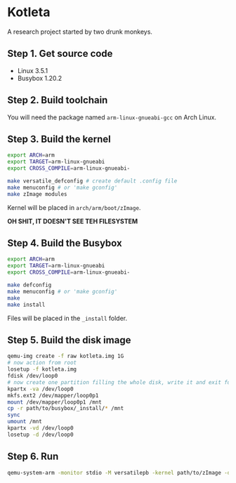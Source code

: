 # Kotleta

A research project started by two drunk monkeys.

## Step 1. Get source code

* Linux 3.5.1
* Busybox 1.20.2

## Step 2. Build toolchain

You will need the package named `arm-linux-gnueabi-gcc` on Arch Linux.

## Step 3. Build the kernel

```bash
export ARCH=arm
export TARGET=arm-linux-gnueabi
export CROSS_COMPILE=arm-linux-gnueabi-

make versatile_defconfig # create default .config file
make menuconfig # or 'make gconfig'
make zImage modules
```

Kernel will be placed in `arch/arm/boot/zImage`.

**OH SHIT, IT DOESN'T SEE TEH FILESYSTEM**

## Step 4. Build the Busybox

```bash
export ARCH=arm
export TARGET=arm-linux-gnueabi
export CROSS_COMPILE=arm-linux-gnueabi-

make defconfig
make menuconfig # or 'make gconfig'
make
make install
```

Files will be placed in the `_install` folder.

## Step 5. Build the disk image

```bash
qemu-img create -f raw kotleta.img 1G
# now action from root
losetup -f kotleta.img
fdisk /dev/loop0
# now create one partition filling the whole disk, write it and exit fdisk
kpartx -va /dev/loop0
mkfs.ext2 /dev/mapper/loop0p1
mount /dev/mapper/loop0p1 /mnt
cp -r path/to/busybox/_install/* /mnt
sync
umount /mnt
kpartx -vd /dev/loop0
losetup -d /dev/loop0
```

## Step 6. Run

```bash
qemu-system-arm -monitor stdio -M versatilepb -kernel path/to/zImage -drive file=path/to/kotleta.img # -append 'root=/dev/something'
```